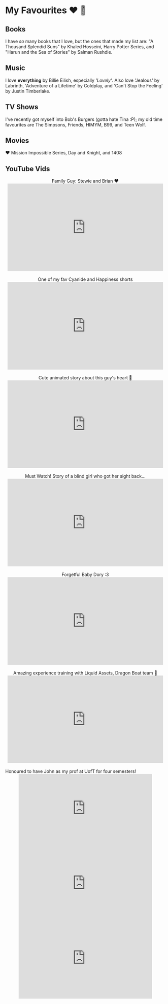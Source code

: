 # My Favourites ❤ 🙂
	
## Books
I have *so* many books that I love, but the ones that made my list are: "A Thousand Splendid Suns" by Khaled Hosseini, Harry Potter Series, and "Harun and the Sea of Stories" by Salman Rushdie.

## Music
I love **everything** by Billie Eilish, especially *'Lovely'*. Also love 'Jealous' by Labrinth, 'Adventure of a Lifetime' by Coldplay, and 'Can't Stop the Feeling' by Justin Timberlake. 

## TV Shows
I've recently got myself into Bob's Burgers (gotta hate Tina :P); my old time favourites are The Simpsons, Friends, HIMYM, B99, and Teen Wolf. 

## Movies
❤ Mission Impossible Series, Day and Knight, and 1408

## YouTube Vids

<center>
Family Guy: Stewie and Brian ❤
<iframe width="490" height="276" src="https://www.youtube.com/embed/oY7la9xbxuI" frameborder="0" allow="autoplay; encrypted-media" allowfullscreen></iframe></center>
		
<br>
<center>
One of my fav Cyanide and Happiness shorts
<iframe width="490" height="276" src="https://www.youtube.com/embed/YhndvEy8_xk" frameborder="0" allow="autoplay; encrypted-media" allowfullscreen></iframe></center>
		
<br>
<center>
Cute animated story about this guy's heart 🙂
<iframe width="490" height="276" src="https://www.youtube.com/embed/sAaqLIsOmCE" frameborder="0" allow="autoplay; encrypted-media" allowfullscreen></iframe></center>
		
<br>
<center>
Must Watch! Story of a blind girl who got her sight back...
<iframe width="490" height="276" src="https://www.youtube.com/embed/wWLnTfRAlwQ" frameborder="0" allow="autoplay; encrypted-media" allowfullscreen></iframe></center>
		
<br>
<center>
Forgetful Baby Dory :3
<iframe width="490" height="276" src="https://www.youtube.com/embed/i3kIpCzLzEo" frameborder="0" allow="autoplay; encrypted-media" allowfullscreen></iframe></center>
		
<br>
<center>
Amazing experience training with Liquid Assets, Dragon Boat team 🙂
<iframe width="490" height="276" src="https://www.youtube.com/embed/H0qXNMW9SFU" frameborder="0" allow="autoplay; encrypted-media" allowfullscreen></iframe></center>	
		
<br>
Honoured to have John as my prof at UofT for four semesters!
<center>
<iframe width="420" height="236" src="https://www.youtube.com/embed/qKvRUfZ_u1o" frameborder="0" allow="autoplay; encrypted-media" allowfullscreen></iframe><iframe width="420" height="236" src="https://www.youtube.com/embed/WpVVcVRkLok" frameborder="0" allow="autoplay; encrypted-media" allowfullscreen></iframe></center>
<center>		
<iframe width="420" height="236" src="https://www.youtube.com/embed/XRz1_QlB_O0" frameborder="0" allow="autoplay; encrypted-media" allowfullscreen></iframe></center>
